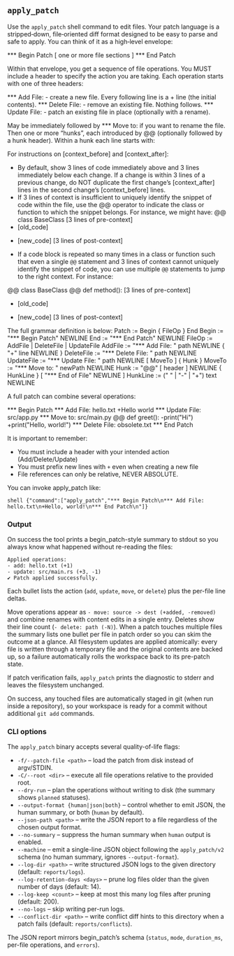 ## `apply_patch`

Use the `apply_patch` shell command to edit files.
Your patch language is a stripped‑down, file‑oriented diff format designed to be easy to parse and safe to apply. You can think of it as a high‑level envelope:

*** Begin Patch
[ one or more file sections ]
*** End Patch

Within that envelope, you get a sequence of file operations.
You MUST include a header to specify the action you are taking.
Each operation starts with one of three headers:

*** Add File: <path> - create a new file. Every following line is a + line (the initial contents).
*** Delete File: <path> - remove an existing file. Nothing follows.
*** Update File: <path> - patch an existing file in place (optionally with a rename).

May be immediately followed by *** Move to: <new path> if you want to rename the file.
Then one or more “hunks”, each introduced by @@ (optionally followed by a hunk header).
Within a hunk each line starts with:

For instructions on [context_before] and [context_after]:
- By default, show 3 lines of code immediately above and 3 lines immediately below each change. If a change is within 3 lines of a previous change, do NOT duplicate the first change’s [context_after] lines in the second change’s [context_before] lines.
- If 3 lines of context is insufficient to uniquely identify the snippet of code within the file, use the @@ operator to indicate the class or function to which the snippet belongs. For instance, we might have:
@@ class BaseClass
[3 lines of pre-context]
- [old_code]
+ [new_code]
[3 lines of post-context]

- If a code block is repeated so many times in a class or function such that even a single `@@` statement and 3 lines of context cannot uniquely identify the snippet of code, you can use multiple `@@` statements to jump to the right context. For instance:

@@ class BaseClass
@@ 	 def method():
[3 lines of pre-context]
- [old_code]
+ [new_code]
[3 lines of post-context]

The full grammar definition is below:
Patch := Begin { FileOp } End
Begin := "*** Begin Patch" NEWLINE
End := "*** End Patch" NEWLINE
FileOp := AddFile | DeleteFile | UpdateFile
AddFile := "*** Add File: " path NEWLINE { "+" line NEWLINE }
DeleteFile := "*** Delete File: " path NEWLINE
UpdateFile := "*** Update File: " path NEWLINE [ MoveTo ] { Hunk }
MoveTo := "*** Move to: " newPath NEWLINE
Hunk := "@@" [ header ] NEWLINE { HunkLine } [ "*** End of File" NEWLINE ]
HunkLine := (" " | "-" | "+") text NEWLINE

A full patch can combine several operations:

*** Begin Patch
*** Add File: hello.txt
+Hello world
*** Update File: src/app.py
*** Move to: src/main.py
@@ def greet():
-print("Hi")
+print("Hello, world!")
*** Delete File: obsolete.txt
*** End Patch

It is important to remember:

- You must include a header with your intended action (Add/Delete/Update)
- You must prefix new lines with `+` even when creating a new file
- File references can only be relative, NEVER ABSOLUTE.

You can invoke apply_patch like:

```
shell {"command":["apply_patch","*** Begin Patch\n*** Add File: hello.txt\n+Hello, world!\n*** End Patch\n"]}
```

### Output

On success the tool prints a begin_patch-style summary to stdout so you always know what happened without re-reading the files:

```
Applied operations:
- add: hello.txt (+1)
- update: src/main.rs (+3, -1)
✔ Patch applied successfully.
```

Each bullet lists the action (`add`, `update`, `move`, or `delete`) plus the per-file line deltas.

Move operations appear as `- move: source -> dest (+added, -removed)` and combine renames with content edits in a single entry. Deletes show their line count (`- delete: path (-N)`). When a patch touches multiple files the summary lists one bullet per file in patch order so you can skim the outcome at a glance. All filesystem updates are applied atomically: every file is written through a temporary file and the original contents are backed up, so a failure automatically rolls the workspace back to its pre-patch state.

If patch verification fails, `apply_patch` prints the diagnostic to stderr and leaves the filesystem unchanged.

On success, any touched files are automatically staged in git (when run inside a repository), so your workspace is ready for a commit without additional `git add` commands.
### CLI options

The `apply_patch` binary accepts several quality-of-life flags:

- `-f/--patch-file <path>` – load the patch from disk instead of argv/STDIN.
- `-C/--root <dir>` – execute all file operations relative to the provided root.
- `--dry-run` – plan the operations without writing to disk (the summary shows `planned` statuses).
- `--output-format {human|json|both}` – control whether to emit JSON, the human summary, or both (`human` by default).
- `--json-path <path>` – write the JSON report to a file regardless of the chosen output format.
- `--no-summary` – suppress the human summary when `human` output is enabled.
- `--machine` – emit a single-line JSON object following the `apply_patch/v2` schema (no human summary, ignores `--output-format`).
- `--log-dir <path>` – write structured JSON logs to the given directory (default: `reports/logs`).
- `--log-retention-days <days>` – prune log files older than the given number of days (default: 14).
- `--log-keep <count>` – keep at most this many log files after pruning (default: 200).
- `--no-logs` – skip writing per-run logs.
- `--conflict-dir <path>` – write conflict diff hints to this directory when a patch fails (default: `reports/conflicts`).

The JSON report mirrors begin_patch’s schema (`status`, `mode`, `duration_ms`, per-file operations, and `errors`).
